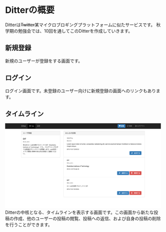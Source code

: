 # Ditterの概要
Ditterは~~Twitter~~某マイクロブロギングプラットフォームに似たサービスです。
秋学期の勉強会では、10回を通してこのDitterを作成していきます。

## 新規登録
新規のユーザーが登録をする画面です。

## ログイン
ログイン画面です。未登録のユーザー向けに新規登録の画面へのリンクもあります。

## タイムライン
![Index](images/ditter_index.png)
Ditterの中核となる、タイムラインを表示する画面です。この画面から新たな投稿の作成、他のユーザーの投稿の閲覧、投稿への返信、および自身の投稿の削除を行うことができます。
